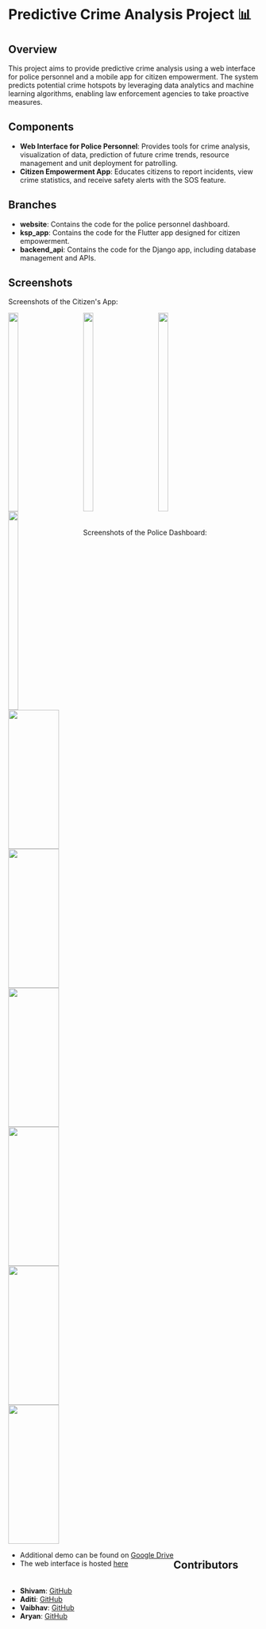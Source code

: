 # Predictive Crime Analysis Project 📊

## Overview

This project aims to provide predictive crime analysis using a web interface for police personnel and a mobile app for citizen empowerment. The system predicts potential crime hotspots by leveraging data analytics and machine learning algorithms, enabling law enforcement agencies to take proactive measures.

## Components

- **Web Interface for Police Personnel**: Provides tools for crime analysis, visualization of data, prediction of future crime trends, resource management and unit deployment for patrolling.
- **Citizen Empowerment App**: Educates citizens to report incidents, view crime statistics, and receive safety alerts with the SOS feature.

## Branches

- **website**: Contains the code for the police personnel dashboard.
- **ksp_app**: Contains the code for the Flutter app designed for citizen empowerment.
- **backend_api**: Contains the code for the Django app, including database management and APIs.

## Screenshots

Screenshots of the Citizen's App:
<div style="display: flex; flex-wrap: wrap;">
    <img src="https://github.com/uyaditi/init0_KSP_round3/assets/126171723/fc7fc58a-ccfe-4273-a83a-7f1b6ba29620" style=" width: 20%; height: 400px; margin-right: 50px;"/>
    <img src="https://github.com/uyaditi/init0_KSP_round3/assets/126171723/adff6cf1-b78c-4b0d-8024-9df1ed488ce8" style=" width: 20%; height: 400px; margin-right: 50px;"/>
     <img src="https://github.com/uyaditi/init0_KSP_round3/assets/126171723/ad4929db-4c70-48b6-878e-6ff5a98b26f1" style=" width: 20%; height: 400px; margin-right: 50px;"/>
     <img src="https://github.com/uyaditi/init0_KSP_round3/assets/126171723/129bc43d-d3d6-4c95-91a9-0122e35884c7" style=" width: 20%; height: 400px; margin-right: 50px;"/>
<br/>
<br/>
Screenshots of the Police Dashboard:    
<div style="display: flex; flex-wrap: wrap;">
    <img src="https://github.com/uyaditi/init0_KSP_round3/assets/123807371/e4f67a10-b16c-4d28-ac85-37190cc98d14" style=" width: 45%; height: 280px; margin-right: 50px;"/>
    <img src="https://github.com/uyaditi/init0_KSP_round3/assets/123807371/593f3c10-98f4-46d9-8962-a26bab19d772" style=" width: 45%; height: 280px; margin-right: 50px;"/>
     <img src="https://github.com/uyaditi/init0_KSP_round3/assets/123807371/918a6229-d3d7-41c7-bc89-444d469d7259" style=" width: 45%; height: 280px; margin-right: 50px;"/>
     <img src="https://github.com/uyaditi/init0_KSP_round3/assets/123807371/687188e8-10b2-47ce-a62b-8a6b291a1fd7" style=" width: 45%; height: 280px; margin-right: 50px;"/>
      <img src="https://github.com/uyaditi/init0_KSP_round3/assets/123807371/10cae96d-cfa6-4c2c-960b-dcc8824948ad" style=" width: 45%; height: 280px; margin-right: 50px;"/>
      <img src="https://github.com/uyaditi/init0_KSP_round3/assets/123807371/b2aaaffa-adb6-4942-97b0-296bbfa9e9c4" style=" width: 45%; height: 280px; margin-right: 50px;"/>

<br/>
<br/>

- Additional demo can be found on [Google Drive](https://drive.google.com/drive/folders/1nNsjRhrJDv29b7Yhly0kaSjmtjsi5Qi8?usp=sharing)
- The web interface is hosted [here](https://ksp-mauve.vercel.app/)


## Contributors

- **Shivam**: [GitHub](https://github.com/musteryasm)
- **Aditi**: [GitHub](https://github.com/uyaditi)
- **Vaibhav**: [GitHub](https://github.com/Phantom-IN)
- **Aryan**: [GitHub](https://github.com/XeHunter)
